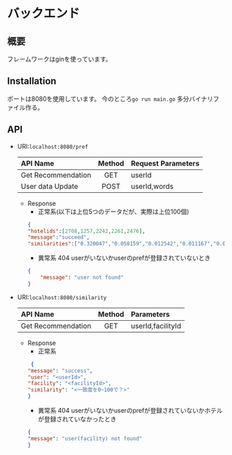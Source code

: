 # バックエンド
## 概要

フレームワークはginを使っています。


## Installation

ポートは8080を使用しています。
今のところ`go run main.go`
多分バイナリファイル作る。

## API

- URI:``localhost:8080/pref`` 

    |API Name|Method|Request Parameters|
    |:---|:---:|:---|
    |Get Recommendation|GET|userId|
    |User data Update|POST|userId,words|

    - Response
        - 正常系(以下は上位5つのデータだが、実際は上位100個)
        ```json
        {
        "hotelids":[2708,1257,2242,2261,2476],
        "message":"succeed",
        "similarities":["0.320047","0.058159","0.012542","0.011167","0.011038"]}
        ```
        - 異常系 404 userがいないかuserのprefが登録されていないとき
        ```json
        {
            "message": "user not found"
        }
        ```

- URI:``localhost:8080/similarity`` 

    |API Name|Method|Parameters|
    |:---|:---:|:---|
    |Get Recommendation|GET|userId,facilityId|
    - Response
        - 正常系
        ```json
         {
        "message": "success",
        "user": "<userId>",
        "facility": "<facilityId>",
        "similarity": "<一致度を0~100で？>"
        }
        ```
        - 異常系 404 userがいないかuserのprefが登録されていないかホテルが登録されていなかったとき
        ```json
        {
        "message": "user(facility) not found"
        }
        ```
